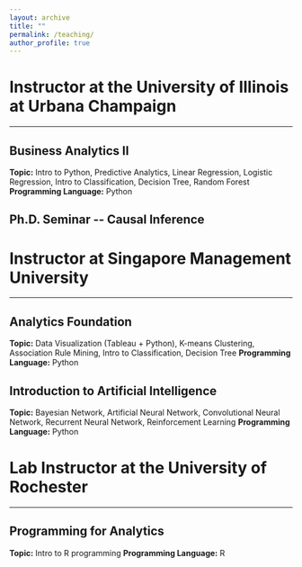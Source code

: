 ```yaml
---
layout: archive
title: ""
permalink: /teaching/
author_profile: true
---
```


# Instructor at the University of Illinois at Urbana Champaign
---
## Business Analytics II
**Topic:** Intro to Python, Predictive Analytics, Linear Regression, Logistic Regression, Intro to Classification, Decision Tree, Random Forest
**Programming Language:** Python

## Ph.D. Seminar -- Causal Inference

# Instructor at Singapore Management University
---
## Analytics Foundation
**Topic:** Data Visualization (Tableau + Python), K-means Clustering, Association Rule Mining, Intro to Classification, Decision Tree
**Programming Language:** Python

## Introduction to Artificial Intelligence
**Topic:** Bayesian Network, Artificial Neural Network, Convolutional Neural Network, Recurrent Neural Network, Reinforcement Learning
**Programming Language:** Python

# Lab Instructor at the University of Rochester
---
## Programming for Analytics
**Topic:** Intro to R programming
**Programming Language:** R
